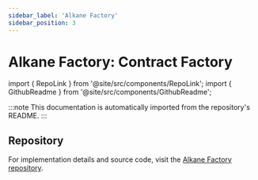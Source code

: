 ```yaml
---
sidebar_label: 'Alkane Factory'
sidebar_position: 3
---
```


# Alkane Factory: Contract Factory

import { RepoLink } from '@site/src/components/RepoLink';
import { GithubReadme } from '@site/src/components/GithubReadme';

<RepoLink href="https://github.com/kungfuflex/alkane-factory" />

<GithubReadme owner="kungfuflex" repo="alkane-factory" />

:::note
This documentation is automatically imported from the repository's README.
:::

## Repository

For implementation details and source code, visit the [Alkane Factory repository](https://github.com/kungfuflex/alkane-factory).
